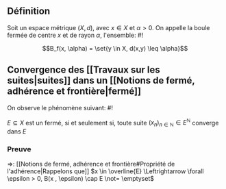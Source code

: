 ## Définition
Soit un espace métrique $(X, d)$, avec $x \in X$ et $\alpha > 0$.
On appelle la boule fermée de centre $x$ et de rayon $\alpha$, l'ensemble: #!

$$B_f(x, \alpha) = \set{y \in X, d(x,y) \leq \alpha}$$

## Convergence des [[Travaux sur les suites|suites]] dans un [[Notions de fermé, adhérence et frontière|fermé]]
On observe le phénomène suivant: #!

$E \subseteq X$ est un fermé, si et seulement si, toute suite $(x_n)_{n \in \mathbb N} \in E^\mathbb N$ converge dans $E$

### Preuve

$\Rightarrow$: [[Notions de fermé, adhérence et frontière#Propriété de l'adhérence|Rappelons que]] $x \in \overline{E} \Leftrightarrow \forall \epsilon > 0, B(x , \epsilon) \cap E \not= \emptyset$ 
